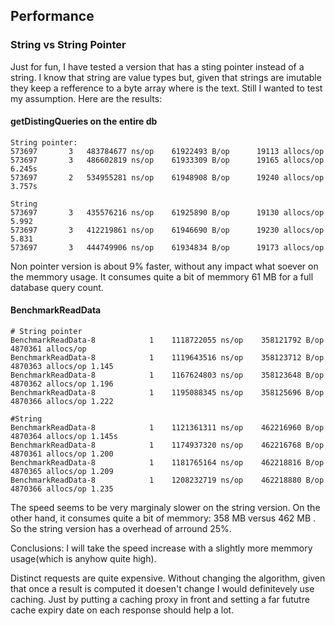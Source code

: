 ## Performance


### String vs String Pointer

Just for fun, I have tested a version that has a sting pointer instead of a string. I know that string are value types
but, given that strings are imutable they keep a refference to a byte array where is the text. Still I wanted to test 
my assumption. Here are the results:

#### getDistingQueries on the entire db

    String pointer:
    573697       3	 483784677 ns/op	61922493 B/op	   19113 allocs/op
    573697       3	 486602819 ns/op	61933309 B/op	   19165 allocs/op  6.245s
    573697       2	 534955281 ns/op	61948908 B/op	   19240 allocs/op  3.757s

    String
    573697       3	 435576216 ns/op	61925890 B/op	   19130 allocs/op  5.992
    573697       3	 412219861 ns/op	61946690 B/op	   19230 allocs/op  5.831
    573697       3	 444749906 ns/op	61934834 B/op	   19173 allocs/op  

Non pointer version is about 9% faster, without any impact what soever on the memmory usage.
It consumes quite a bit of memmory 61 MB for a full database query count.

#### BenchmarkReadData

    # String pointer
    BenchmarkReadData-8   	       1	1118722055 ns/op	358121792 B/op	 4870361 allocs/op
    BenchmarkReadData-8   	       1	1119643516 ns/op	358123712 B/op	 4870363 allocs/op 1.145
    BenchmarkReadData-8   	       1	1167624803 ns/op	358123648 B/op	 4870362 allocs/op 1.196
    BenchmarkReadData-8   	       1	1195088345 ns/op	358125696 B/op	 4870366 allocs/op 1.222

    #String
    BenchmarkReadData-8   	       1	1121361311 ns/op	462216960 B/op	 4870364 allocs/op 1.145s
    BenchmarkReadData-8   	       1	1174937320 ns/op	462216768 B/op	 4870361 allocs/op 1.200
    BenchmarkReadData-8   	       1	1181765164 ns/op	462218816 B/op	 4870365 allocs/op 1.209
    BenchmarkReadData-8   	       1	1208232719 ns/op	462218880 B/op	 4870366 allocs/op 1.235

The speed seems to be very marginaly slower on the string version. On the other hand, it consumes quite a bit of memmory:
358 MB versus 462 MB . So the string version has a overhead of arround 25%. 

Conclusions: I will take the speed increase with a slightly more memmory usage(which is anyhow quite high).

Distinct requests are quite expensive. Without changing the algorithm, given that once a result is computed it doesen't 
change I would definitevely use caching. Just by putting a caching proxy in front and setting a far fututre cache expiry 
date on each response should help a lot.